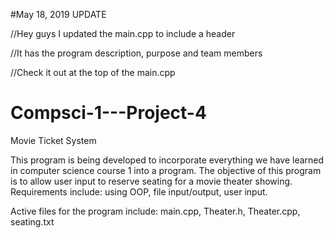 #May 18, 2019 UPDATE

//Hey guys I updated the main.cpp to include a header

//It has the program description, purpose and team members

//Check it out at the top of the main.cpp

# Compsci-1---Project-4

Movie Ticket System

This program  is being developed to incorporate everything we have learned in computer science course 1 into a program.
The objective of this program is to allow user input to reserve seating for a movie theater showing.
Requirements include: using OOP, file input/output, user input.

Active files for the program include: main.cpp, Theater.h, Theater.cpp, seating.txt
